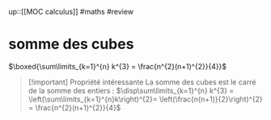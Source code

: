 up::[[MOC calculus]]
#maths #review 
# somme des cubes

$\boxed{\sum\limits_{k=1}^{n} k^{3} = \frac{n^{2}(n+1)^{2}}{4}}$

> [!important] Propriété intéressante
> La somme des cubes est le carré de la somme des entiers :
> $\disp\sum\limits_{k=1}^{n} k^{3} = \left(\sum\limits_{k=1}^{n}k\right)^{2}= \left(\frac{n(n+1)}{2}\right)^{2} = \frac{n^{2}(n+1)^{2}}{4}$
